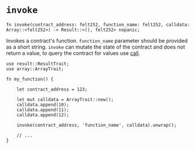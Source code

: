 # `invoke`

```cairo
fn invoke(contract_address: felt252, function_name: felt252, calldata: Array::<felt252>) -> Result::<(), felt252> nopanic;
```

Invokes a contract's function. `function_name` parameter should be provided as a short string. `invoke` can mutate the state of the contract and does not return a value, to query the contract for values use [call](./call.md). 

```cairo title="Example"
use result::ResultTrait;
use array::ArrayTrait;

fn my_function() {

    let contract_address = 123;

    let mut calldata = ArrayTrait::new();
    calldata.append(10);
    calldata.append(11);
    calldata.append(12);

    invoke(contract_address, 'function_name', calldata).unwrap();

    // ...
}
```